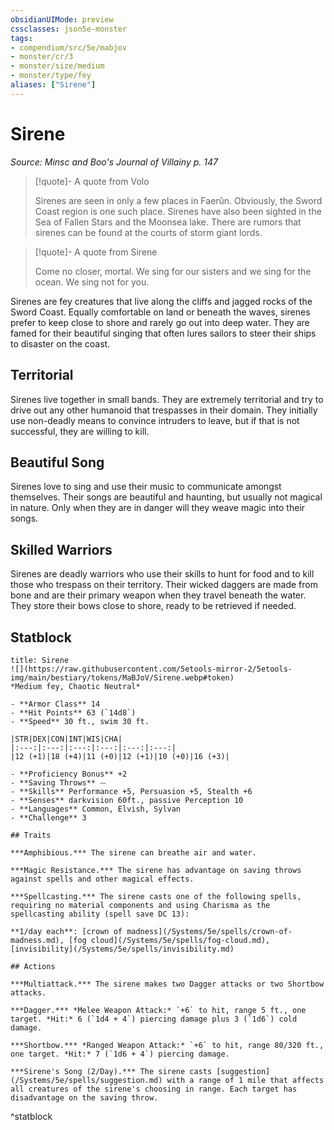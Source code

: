 ```yaml
---
obsidianUIMode: preview
cssclasses: json5e-monster
tags:
- compendium/src/5e/mabjov
- monster/cr/3
- monster/size/medium
- monster/type/fey
aliases: ["Sirene"]
---
```

# Sirene
*Source: Minsc and Boo's Journal of Villainy p. 147*  

> [!quote]- A quote from Volo  
> 
> Sirenes are seen in only a few places in Faerûn. Obviously, the Sword Coast region is one such place. Sirenes have also been sighted in the Sea of Fallen Stars and the Moonsea lake. There are rumors that sirenes can be found at the courts of storm giant lords.

> [!quote]- A quote from Sirene  
> 
> Come no closer, mortal. We sing for our sisters and we sing for the ocean. We sing not for you.

Sirenes are fey creatures that live along the cliffs and jagged rocks of the Sword Coast. Equally comfortable on land or beneath the waves, sirenes prefer to keep close to shore and rarely go out into deep water. They are famed for their beautiful singing that often lures sailors to steer their ships to disaster on the coast.

## Territorial

Sirenes live together in small bands. They are extremely territorial and try to drive out any other humanoid that trespasses in their domain. They initially use non-deadly means to convince intruders to leave, but if that is not successful, they are willing to kill.

## Beautiful Song

Sirenes love to sing and use their music to communicate amongst themselves. Their songs are beautiful and haunting, but usually not magical in nature. Only when they are in danger will they weave magic into their songs.

## Skilled Warriors

Sirenes are deadly warriors who use their skills to hunt for food and to kill those who trespass on their territory. Their wicked daggers are made from bone and are their primary weapon when they travel beneath the water. They store their bows close to shore, ready to be retrieved if needed.

## Statblock

```ad-statblock
title: Sirene
![](https://raw.githubusercontent.com/5etools-mirror-2/5etools-img/main/bestiary/tokens/MaBJoV/Sirene.webp#token)
*Medium fey, Chaotic Neutral*

- **Armor Class** 14
- **Hit Points** 63 (`14d8`)
- **Speed** 30 ft., swim 30 ft.

|STR|DEX|CON|INT|WIS|CHA|
|:---:|:---:|:---:|:---:|:---:|:---:|
|12 (+1)|18 (+4)|11 (+0)|12 (+1)|10 (+0)|16 (+3)|

- **Proficiency Bonus** +2
- **Saving Throws** ⏤
- **Skills** Performance +5, Persuasion +5, Stealth +6
- **Senses** darkvision 60ft., passive Perception 10
- **Languages** Common, Elvish, Sylvan
- **Challenge** 3

## Traits

***Amphibious.*** The sirene can breathe air and water.

***Magic Resistance.*** The sirene has advantage on saving throws against spells and other magical effects.

***Spellcasting.*** The sirene casts one of the following spells, requiring no material components and using Charisma as the spellcasting ability (spell save DC 13):

**1/day each**: [crown of madness](/Systems/5e/spells/crown-of-madness.md), [fog cloud](/Systems/5e/spells/fog-cloud.md), [invisibility](/Systems/5e/spells/invisibility.md)

## Actions

***Multiattack.*** The sirene makes two Dagger attacks or two Shortbow attacks.

***Dagger.*** *Melee Weapon Attack:* `+6` to hit, range 5 ft., one target. *Hit:* 6 (`1d4 + 4`) piercing damage plus 3 (`1d6`) cold damage.

***Shortbow.*** *Ranged Weapon Attack:* `+6` to hit, range 80/320 ft., one target. *Hit:* 7 (`1d6 + 4`) piercing damage.

***Sirene's Song (2/Day).*** The sirene casts [suggestion](/Systems/5e/spells/suggestion.md) with a range of 1 mile that affects all creatures of the sirene's choosing in range. Each target has disadvantage on the saving throw.
```
^statblock
